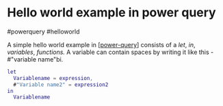# Hello world example in power query

#powerquery #helloworld

A simple hello world example in [[power-query]] consists of a *let*, *in*, *variables*, *functions.* A variable can contain spaces by writing it like this - #"variable name"bi.

```M
let
  Variablename = expression,
  #"Variable name2" = expression2
in
  Variablename
```

[//begin]: # "Autogenerated link references for markdown compatibility"
[power-query]: power-query.md "Definition"
[//end]: # "Autogenerated link references"
